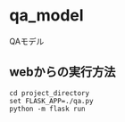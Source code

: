 # qa_model
QAモデル

## webからの実行方法

~~~
cd project_directory  
set FLASK_APP=./qa.py  
python -m flask run
~~~
